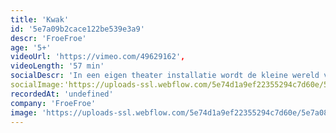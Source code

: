 ```yaml
---
title: 'Kwak'
id: '5e7a09b2cace122be539e3a9'
descr: 'FroeFroe'
age: '5+'
videoUrl: 'https://vimeo.com/49629162',
videoLength: '57 min'
socialDescr: 'In een eigen theater installatie wordt de kleine wereld van de kikkerprins een fijn bubbelend bellen en waterparadijs.Een voorstelling in en rond nat en groen, vol vormelijk absurde en surrealistische elementen. De inzet is alom bekend. Vooringenomenheid is de boodschap. Een spetterende groenige versie van DE KIKKERKONING.Vier spelers-poppenfreaks-videomakers en muziekbeesten samen maken een keiharde maar o zo, poëtische versie van dit sprookje. Speels en ondeugend maar vooral heel fijn om mee te maken, zo samen met onze voeten onder water...'
socialImage:'https://uploads-ssl.webflow.com/5e74d1a9ef22355294c7d60e/5e7a08e987269326ff087e3b_Froefroe_kwak.jpg'
recordedAt: 'undefined'
company: 'FroeFroe'
image: 'https://uploads-ssl.webflow.com/5e74d1a9ef22355294c7d60e/5e7a08e987269326ff087e3b_Froefroe_kwak.jpg'
---
```

